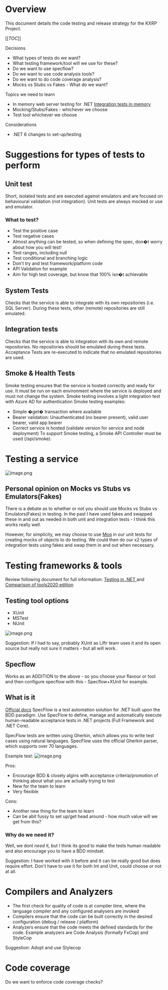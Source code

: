 # Overview
This document details the code testing and release strategy for the KXRP Project.

[[_TOC_]]

Decisions
- What types of tests do we want?
- What testing framework/tool will we use for these?
- Do we want to use specflow?
- Do we want to use code analysis tools?
- Do we want to do code coverage analysis?
- Mocks vs Stubs vs Fakes - What do we want?

Topics we need to learn
- In memory web server testing for .NET [Integration tests in memory](https://docs.microsoft.com/en-us/aspnet/core/test/integration-tests?view=aspnetcore-6.0)
- Mocking/Stubs/Fakes - whichever we choose
- Test tool  whichever we choose


Considerations
- .NET 6 changes to set-up/testing

# Suggestions for types of tests to perform

## Unit test
Short, isolated tests and are executed against emulators and are focused on behavioural validation (not integration). Unit tests are always mocked or use and emulator.

### What to test?
- Test the positive case
- Test negative cases
- Almost anything can be tested, so when defining the spec, don�t worry about how you will test!
- Test ranges, including null
- Test conditional and branching logic
- Don't try and test framework/platform code
- API Validation for example
- Aim for high test coverage, but know that 100% isn�t achievable

## System Tests
Checks that the service is able to integrate with its own repositories (i.e. SQL Server).  During these tests, other (remote) repositories are still emulated.

## Integration tests
Checks that the service is able to integration with its own and remote repositories.  No repositories should be emulated during these tests.
Acceptance Tests are re-executed to indicate that no emulated repositories are used.

## Smoke & Health Tests
Smoke testing ensures that the service is hosted correctly and ready for use. It must be run on each environment where the service is deployed and must not change the system. Smoke testing involves a light integration test with Azure AD for authentication Smoke testing examples:
- Simple �get� transaction where available
- Bearer validation: Unauthenticated (no bearer present), valid user bearer, valid app bearer
- Correct service is hosted (validate version for service and node deployment)
To support Smoke testing, a Smoke API Controller must be used (/api/smoke).

# Testing a service
![image.png](./Docs/TestingAService.png)

## Personal opinion on Mocks vs Stubs vs Emulators(Fakes)
There is a debate as to whether or not you should use Mocks vs Stubs vs Emulators(Fakes) in testing. In the past I have used fakes and swapped these in and out as needed in both unit and integration tests - I think this works really well.

However, for simplicity, we may choose to use [Moq](https://github.com/Moq) in our unit tests for creating mocks of objects to do testing.
We could then do our x2 types of integration tests using fakes and swap them in and out when necessary.

# Testing frameworks & tools
Review following document for full information: [Testing in .NET
](https://docs.microsoft.com/en-us/dotnet/core/testing/) and [Comparison of tools2020 edition](https://www.c-sharpcorner.com/UploadFile/Santhi.M/comparison-of-unit-testing-tools-in-net/)

## Testing tool options
- XUnit
- MSTest
- NUnit

![image.png](./Docs/ComparisonOfTestF.png)

Suggestion: If I had to say, probably XUnit as Liftr team uses it and its open source but really not sure it matters - but all will work.

## Specflow
Works as an ADDITION to the above - so you choose your flavour or tool and then configure specflow with this - Specflow+XUnit for example.

## What is it
[Official docs](https://specflow.org/)
SpecFlow is a test automation solution for .NET built upon the BDD paradigm. Use SpecFlow to define, manage and automatically execute human-readable acceptance tests in .NET projects (Full Framework and .NET Core).

SpecFlow tests are written using Gherkin, which allows you to write test cases using natural languages. SpecFlow uses the official Gherkin parser, which supports over 70 languages.

Example test:
![image.png](./Docs/ExampleSpecFlow.png)

Pros: 
- Encourage BDD & closely algins with acceptance criteria/promotion of thinking about what you are actually trying to test
- New for the team to learn
- Very flexible 

Cons:
- Another new thing for the team to learn
- Can be abit fussy to set up/get head around - how much value will we get from this?

### Why do we need it?
Well, we dont *need* it, but I think its good to make the tests human readable and also encourage you to have a BDD mindset.

Suggestion: I have worked with it before and it can be really good but does require effort. Don't have to use it for both Int and Unit, could choose or not at all.

# Compilers and Analyzers
- The first check for quality of code is at compiler time, where the language compiler and any configured analysers are invoked
- Compilers ensure that the code can be built correctly in the desired configuration (debug / release / platform)
- Analyzers ensure that the code meets the defined standards for the code.  Example analyzers are Code Analysis (formally FxCop) and StyleCop

Suggestion: Adopt and use Stylecop

# Code coverage
Do we want to enforce code coverage checks? 
